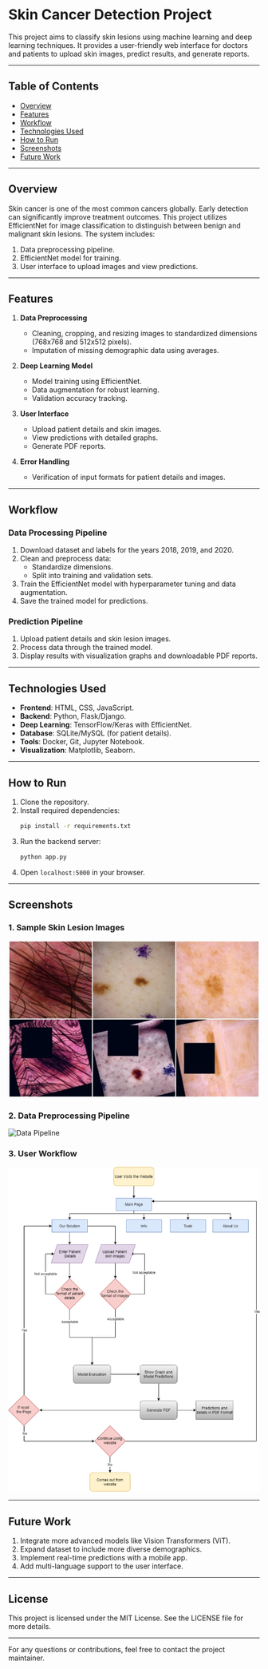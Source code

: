 # Skin Cancer Detection Project

This project aims to classify skin lesions using machine learning and deep learning techniques. It provides a user-friendly web interface for doctors and patients to upload skin images, predict results, and generate reports.

---

## Table of Contents
- [Overview](#overview)
- [Features](#features)
- [Workflow](#workflow)
- [Technologies Used](#technologies-used)
- [How to Run](#how-to-run)
- [Screenshots](#screenshots)
- [Future Work](#future-work)

---

## Overview
Skin cancer is one of the most common cancers globally. Early detection can significantly improve treatment outcomes. This project utilizes EfficientNet for image classification to distinguish between benign and malignant skin lesions. The system includes:
1. Data preprocessing pipeline.
2. EfficientNet model for training.
3. User interface to upload images and view predictions.

---

## Features
1. **Data Preprocessing**
   - Cleaning, cropping, and resizing images to standardized dimensions (768x768 and 512x512 pixels).
   - Imputation of missing demographic data using averages.

2. **Deep Learning Model**
   - Model training using EfficientNet.
   - Data augmentation for robust learning.
   - Validation accuracy tracking.

3. **User Interface**
   - Upload patient details and skin images.
   - View predictions with detailed graphs.
   - Generate PDF reports.

4. **Error Handling**
   - Verification of input formats for patient details and images.

---

## Workflow
### Data Processing Pipeline
1. Download dataset and labels for the years 2018, 2019, and 2020.
2. Clean and preprocess data:
   - Standardize dimensions.
   - Split into training and validation sets.
3. Train the EfficientNet model with hyperparameter tuning and data augmentation.
4. Save the trained model for predictions.

### Prediction Pipeline
1. Upload patient details and skin lesion images.
2. Process data through the trained model.
3. Display results with visualization graphs and downloadable PDF reports.

---

## Technologies Used
- **Frontend**: HTML, CSS, JavaScript.
- **Backend**: Python, Flask/Django.
- **Deep Learning**: TensorFlow/Keras with EfficientNet.
- **Database**: SQLite/MySQL (for patient details).
- **Tools**: Docker, Git, Jupyter Notebook.
- **Visualization**: Matplotlib, Seaborn.

---

## How to Run
1. Clone the repository.
2. Install required dependencies:
   ```bash
   pip install -r requirements.txt
   ```
3. Run the backend server:
   ```bash
   python app.py
   ```
4. Open `localhost:5000` in your browser.

---

## Screenshots
### 1. Sample Skin Lesion Images
![Skin Lesion Images](https://github.com/mansii26/deep-learnong-Skin-Cancer-Detection/blob/main/readme_images/5.jpg)

### 2. Data Preprocessing Pipeline
![Data Pipeline](https://github.com/mansii26/deep-learnong-Skin-Cancer-Detection/blob/main/readme_images/6.jpg)

### 3. User Workflow
![User Workflow](https://github.com/mansii26/deep-learnong-Skin-Cancer-Detection/blob/main/readme_images/7.png)

---

## Future Work
1. Integrate more advanced models like Vision Transformers (ViT).
2. Expand dataset to include more diverse demographics.
3. Implement real-time predictions with a mobile app.
4. Add multi-language support to the user interface.

---

## License
This project is licensed under the MIT License. See the LICENSE file for more details.

---

For any questions or contributions, feel free to contact the project maintainer.

